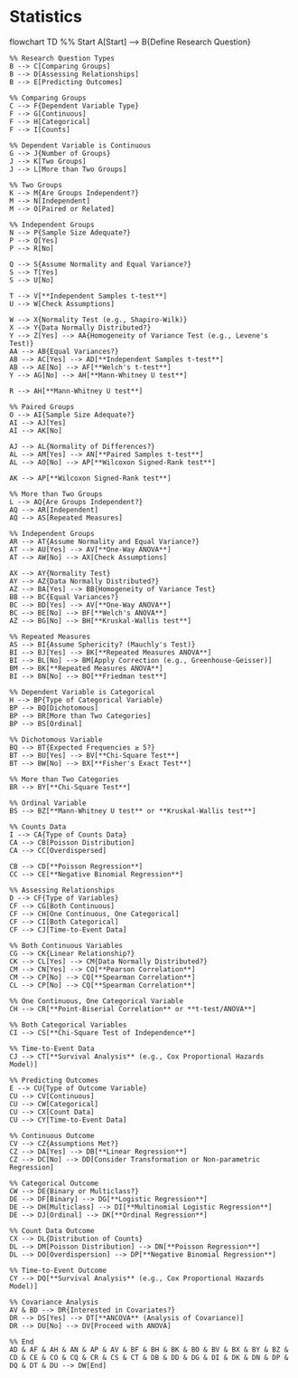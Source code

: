 # Statistics

flowchart TD
    %% Start
    A[Start] --> B{Define Research Question}

    %% Research Question Types
    B --> C[Comparing Groups]
    B --> D[Assessing Relationships]
    B --> E[Predicting Outcomes]

    %% Comparing Groups
    C --> F{Dependent Variable Type}
    F --> G[Continuous]
    F --> H[Categorical]
    F --> I[Counts]

    %% Dependent Variable is Continuous
    G --> J{Number of Groups}
    J --> K[Two Groups]
    J --> L[More than Two Groups]

    %% Two Groups
    K --> M{Are Groups Independent?}
    M --> N[Independent]
    M --> O[Paired or Related]

    %% Independent Groups
    N --> P{Sample Size Adequate?}
    P --> Q[Yes]
    P --> R[No]

    Q --> S{Assume Normality and Equal Variance?}
    S --> T[Yes]
    S --> U[No]

    T --> V[**Independent Samples t-test**]
    U --> W[Check Assumptions]

    W --> X{Normality Test (e.g., Shapiro-Wilk)}
    X --> Y{Data Normally Distributed?}
    Y --> Z[Yes] --> AA{Homogeneity of Variance Test (e.g., Levene's Test)}
    AA --> AB{Equal Variances?}
    AB --> AC[Yes] --> AD[**Independent Samples t-test**]
    AB --> AE[No] --> AF[**Welch's t-test**]
    Y --> AG[No] --> AH[**Mann-Whitney U test**]

    R --> AH[**Mann-Whitney U test**]

    %% Paired Groups
    O --> AI{Sample Size Adequate?}
    AI --> AJ[Yes]
    AI --> AK[No]

    AJ --> AL{Normality of Differences?}
    AL --> AM[Yes] --> AN[**Paired Samples t-test**]
    AL --> AO[No] --> AP[**Wilcoxon Signed-Rank test**]

    AK --> AP[**Wilcoxon Signed-Rank test**]

    %% More than Two Groups
    L --> AQ{Are Groups Independent?}
    AQ --> AR[Independent]
    AQ --> AS[Repeated Measures]

    %% Independent Groups
    AR --> AT{Assume Normality and Equal Variance?}
    AT --> AU[Yes] --> AV[**One-Way ANOVA**]
    AT --> AW[No] --> AX[Check Assumptions]

    AX --> AY{Normality Test}
    AY --> AZ{Data Normally Distributed?}
    AZ --> BA[Yes] --> BB{Homogeneity of Variance Test}
    BB --> BC{Equal Variances?}
    BC --> BD[Yes] --> AV[**One-Way ANOVA**]
    BC --> BE[No] --> BF[**Welch's ANOVA**]
    AZ --> BG[No] --> BH[**Kruskal-Wallis test**]

    %% Repeated Measures
    AS --> BI{Assume Sphericity? (Mauchly's Test)}
    BI --> BJ[Yes] --> BK[**Repeated Measures ANOVA**]
    BI --> BL[No] --> BM[Apply Correction (e.g., Greenhouse-Geisser)]
    BM --> BK[**Repeated Measures ANOVA**]
    BI --> BN[No] --> BO[**Friedman test**]

    %% Dependent Variable is Categorical
    H --> BP{Type of Categorical Variable}
    BP --> BQ[Dichotomous]
    BP --> BR[More than Two Categories]
    BP --> BS[Ordinal]

    %% Dichotomous Variable
    BQ --> BT{Expected Frequencies ≥ 5?}
    BT --> BU[Yes] --> BV[**Chi-Square Test**]
    BT --> BW[No] --> BX[**Fisher's Exact Test**]

    %% More than Two Categories
    BR --> BY[**Chi-Square Test**]

    %% Ordinal Variable
    BS --> BZ[**Mann-Whitney U test** or **Kruskal-Wallis test**]

    %% Counts Data
    I --> CA{Type of Counts Data}
    CA --> CB[Poisson Distribution]
    CA --> CC[Overdispersed]

    CB --> CD[**Poisson Regression**]
    CC --> CE[**Negative Binomial Regression**]

    %% Assessing Relationships
    D --> CF{Type of Variables}
    CF --> CG[Both Continuous]
    CF --> CH[One Continuous, One Categorical]
    CF --> CI[Both Categorical]
    CF --> CJ[Time-to-Event Data]

    %% Both Continuous Variables
    CG --> CK{Linear Relationship?}
    CK --> CL[Yes] --> CM{Data Normally Distributed?}
    CM --> CN[Yes] --> CO[**Pearson Correlation**]
    CM --> CP[No] --> CQ[**Spearman Correlation**]
    CL --> CP[No] --> CQ[**Spearman Correlation**]

    %% One Continuous, One Categorical Variable
    CH --> CR[**Point-Biserial Correlation** or **t-test/ANOVA**]

    %% Both Categorical Variables
    CI --> CS[**Chi-Square Test of Independence**]

    %% Time-to-Event Data
    CJ --> CT[**Survival Analysis** (e.g., Cox Proportional Hazards Model)]

    %% Predicting Outcomes
    E --> CU{Type of Outcome Variable}
    CU --> CV[Continuous]
    CU --> CW[Categorical]
    CU --> CX[Count Data]
    CU --> CY[Time-to-Event Data]

    %% Continuous Outcome
    CV --> CZ{Assumptions Met?}
    CZ --> DA[Yes] --> DB[**Linear Regression**]
    CZ --> DC[No] --> DD[Consider Transformation or Non-parametric Regression]

    %% Categorical Outcome
    CW --> DE{Binary or Multiclass?}
    DE --> DF[Binary] --> DG[**Logistic Regression**]
    DE --> DH[Multiclass] --> DI[**Multinomial Logistic Regression**]
    DE --> DJ[Ordinal] --> DK[**Ordinal Regression**]

    %% Count Data Outcome
    CX --> DL{Distribution of Counts}
    DL --> DM[Poisson Distribution] --> DN[**Poisson Regression**]
    DL --> DO[Overdispersion] --> DP[**Negative Binomial Regression**]

    %% Time-to-Event Outcome
    CY --> DQ[**Survival Analysis** (e.g., Cox Proportional Hazards Model)]

    %% Covariance Analysis
    AV & BD --> DR{Interested in Covariates?}
    DR --> DS[Yes] --> DT[**ANCOVA** (Analysis of Covariance)]
    DR --> DU[No] --> DV[Proceed with ANOVA]

    %% End
    AD & AF & AH & AN & AP & AV & BF & BH & BK & BO & BV & BX & BY & BZ & CD & CE & CO & CQ & CR & CS & CT & DB & DD & DG & DI & DK & DN & DP & DQ & DT & DU --> DW[End]
